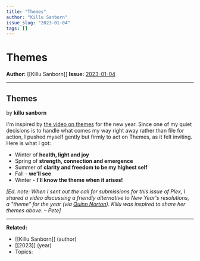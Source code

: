 ```yaml
---
title: "Themes"
author: "Killu Sanborn"
issue_slug: "2023-01-04"
tags: []
---
```


# Themes

**Author:** [[Killu Sanborn]]
**Issue:** [2023-01-04](https://plex.collectivesensecommons.org/2023-01-04/)

---

## Themes
by **killu sanborn**

I'm inspired by [the video on themes](https://www.youtube.com/watch?v=NVGuFdX5guE) for the new year. Since one of my quiet decisions is to handle what comes my way right away rather than file for action, I pushed myself gently but firmly to act on Themes, as it felt inviting. Here is what I got:

- Winter of **health, light and joy**
- Spring of **strength, connection and emergence**
- Summer of **clarity and freedom to be my highest self**
- Fall - **we'll see**
- Winter - **I'll know the theme when it arises!**

*[Ed. note: When I sent out the call for submissions for this issue of Plex, I shared a video discussing a friendly alternative to New Year's resolutions, a "theme" for the year (via [Quinn Norton](https://www.patreon.com/QuinnNorton)). Killu was inspired to share her themes above. – Pete]*

---

**Related:**
- [[Killu Sanborn]] (author)
- [[2023]] (year)
- Topics: 

